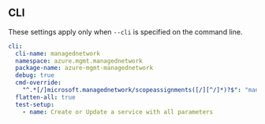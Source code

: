 ## CLI

These settings apply only when `--cli` is specified on the command line.

``` yaml $(cli)
cli:
  cli-name: managednetwork
  namespace: azure.mgmt.managednetwork
  package-name: azure-mgmt-managednetwork
  debug: true
  cmd-override:
    "^.*[/]microsoft.managednetwork/scopeassignments([/][^/]*)?$": "managednetwork scope-assignment"
  flatten-all: true
  test-setup:
    - name: Create or Update a service with all parameters
```
